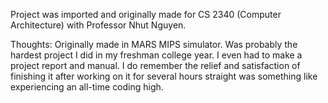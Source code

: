 Project was imported and originally made for CS 2340 (Computer Architecture) with Professor Nhut Nguyen.

Thoughts: Originally made in MARS MIPS simulator. Was probably the hardest project I did in my freshman college year. I even had to make a project report and manual. I do
remember the relief and satisfaction of finishing it after working on it for several hours straight was something like experiencing an all-time coding high.
